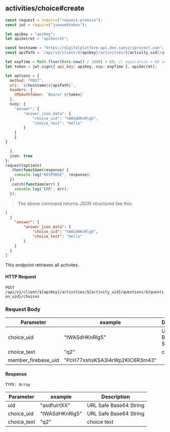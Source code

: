 ## activities/choice#create

```javascript
const request = require("request-promise");
const jwt = require("jsonwebtoken");

let apiKey = "apiKey";
let apiSecret = "apiSecret";

const hostname = "https://digitalplatform-api.dev.sansiriproject.com";
const apiPath = `/api/v1/client/${apiKey}/activities/${activity_uid}/questions/${question_uid}/answers?member_firebase_uid=PcH77xshsKSA3l4rWp2KIC6R3m43`

let expTime = Math.floor(Date.now() / 1000) + 60; // expiration + 60 seconds
let token = jwt.sign({ api_key: apiKey, exp: expTime }, apiSecret);

let options = {
  method: "POST",
  uri: `${hostname}${apiPath}`,
  headers: {
    CMSAuthToken: `Bearer ${token}`
  },
  body: {
    "answer": {
  		"answer_json_data": {
  			"choice_uid": "tWASdHKnRlg5",
  			"choice_text": "Hello"
  		}
  	}
	}
}

  },
  json: true
};
request(options)
  .then(function(response) {
    console.log("RESPONSE", response);
  })
  .catch(function(err) {
    console.log("ERR", err);
  });
```

> The above command returns JSON structured like this:

```json
[
  {
    "answer": {
  		"answer_json_data": {
  			"choice_uid": "tWASdHKnRlg5",
  			"choice_text": "Hello"
  		}
  	}
  }
]
```

This endpoint retrieves all activites.

#### HTTP Request

`POST /api/v1/client/${apiKey}/activities/${activity_uid}/questions/${question_uid}/choices`

### Request Body

| Parameter           | example                | Description                          |
| ------------------- | ---------------------- | ------------------------------------ |
| choice_uid  | "tWASdHKnRlg5" | URL Safe Base64 String |
| choice_text | "q2" | choice text |
| member_firebase_uid  | "PcH77xshsKSA3l4rWp2KIC6R3m43" |   |





#### Response

`TYPE: Array`

| Parameter          | example      | Description                       |
| ------------------ | ------------ | --------------------------------- |
| uid  | "asdfuirtXX" | URL Safe Base64 String |
| choice_uid  | "tWASdHKnRlg5" | URL Safe Base64 String |
| choice_text | "q2" | choice text |
